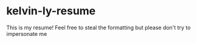 # kelvin-ly-resume
This is my resume! Feel free to steal the formatting but please don't try to impersonate me
